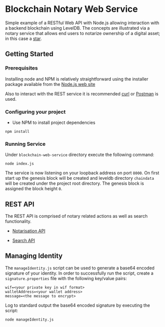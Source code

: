# Blockchain Notary Web Service

Simple example of a RESTful Web API with Node.js allowing interaction with a backend blockchain using LevelDB.  The concepts are illustrated via a notary service that allows end users to notarize ownership of a digital asset; in this case a [star](https://www.google.com/sky/).

## Getting Started

### Prerequisites

Installing node and NPM is relatively straightforward using the installer package available from the [Node.js web site](https://nodejs.org/en/]) 

Also to interact with the REST service it is recommended [curl](https://github.com/curl/curl) or [Postman](https://www.getpostman.com/) is used. 

### Configuring your project

- Use NPM to install project dependencies

```
npm install
```

### Running Service

Under `blockchain-web-service` directory execute the following command:

```
node index.js
```

The service is now listening on your loopback address on port `8000`.  On first start up the genesis block will be created and leveldb directory `chaindata` will be created under the project root directory.  The genesis block is assigned the block height `0`.  

 

## REST API

The REST API is comprised of notary related actions as well as search functionality.

- [Notarisation API](api/notarisation_api.md)

- [Search API](api/search_api.md)

## Managing Identity

The `manageIdentity.js` script can be used to generate a base64 encoded signature of your identity.  In order to successfully run the script, create a `signature.properties` file with the following key/value pairs:

```
wif=<your private key in wif format>
walletAddress=<your wallet address>
message=<the message to encrypt>
``` 
Log to standard output the base64 encoded signature by executing the script:

```
node manageIdentity.js
```
